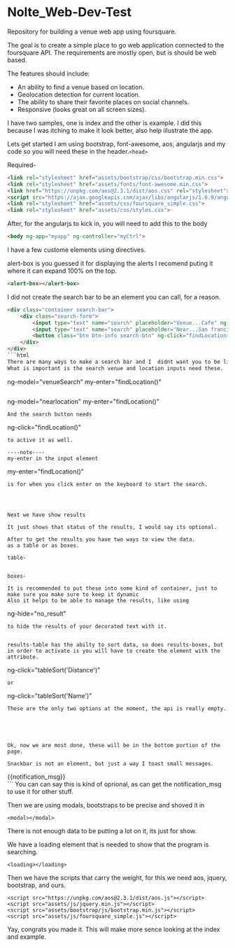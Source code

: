 # Nolte_Web-Dev-Test
Repository for building a venue web app using foursquare.  


The goal is to create a simple place to go web application connected to the foursquare API.
The requirements are mostly open, but is should be web based.

The features should include:
- An ability to find a venue based on location. 
- Geolocation detection for current location. 
- The ability to share their favorite places on social channels. 
- Responsive (looks great on all screen sizes).

I have two samples, one is index and the other is example.
I did this because I was itching to make it look better, also help illustrate the app.

Lets get started
I am using bootstrap, font-awesome, aos, angularjs and my code so you will need these in the header.```<head>```

Required-
```html
<link rel="stylesheet" href="assets/bootstrap/css/bootstrap.min.css">
<link rel="stylesheet" href="assets/fonts/font-awesome.min.css">
<link href="https://unpkg.com/aos@2.3.1/dist/aos.css" rel="stylesheet">
<script src="https://ajax.googleapis.com/ajax/libs/angularjs/1.6.9/angular.min.js"></script>
<link rel="stylesheet" href="assets/css/foursquare_simple.css">
<link rel="stylesheet" href="assets/css/styles.css">
```
After, for the angularjs to kick in, you will need to add this to the body
```html
<body ng-app="myapp" ng-controller="myCtrl">
```

I have a few custome elements using directives.

alert-box is you guessed it for displaying the alerts
I recomend puting it where it can expand 100% on the top.
```html
<alert-box></alert-box>
```



I did not create the search bar to be an element you can call, for a reason.
```html
<div class="container search-bar">
	<div class="search-form">
		<input type="text" name="search" placeholder="Venue...Cafe" ng-model="venueSearch" id="venueSearch" my-enter="findLocation()">
		<input type="text" name="search" placeholder="Near...San francisco" ng-model="nearlocation" id="searchNear" my-enter="findLocation()">
		<button class="btn btn-info search-btn" ng-click="findLocation()">Search</button>
	</div>
</div>
```html
There are many ways to make a search bar and I  didnt want you to be limited to mine.
What is important is the search venue and location inputs need these.
```
ng-model="venueSearch" my-enter="findLocation()"
```
```
ng-model="nearlocation" my-enter="findLocation()"
```
And the search button needs 
```
 ng-click="findLocation()"
```
to active it as well.

----note----
my-enter in the input element
```
my-enter="findLocation()"
```
is for when you click enter on the keyboard to start the search.




Next we have show results
```
<show-results></show-results>
```
It just shows that status of the results, I would say its optional.

After to get the results you have two ways to view the data.
as a table or as boxes.

table-
```
<results-table></results-table>
```

boxes-
```
<results-boxes></results-boxes>
```
It is recommended to put these into some kind of container, just to make sure you make sure to keep it dynamic
Also it helps to be able to manage the results, like using
```
ng-hide="no_result"
```
to hide the results of your decorated text with it.


results-table has the abilty to sort data, so does results-boxes, but in order to activate is you will have to create the element with the attribute.
```
ng-click="tableSort('Distance')"
```
or 
```
ng-click="tableSort('Name')"
```
These are the only two options at the moment, the api is really empty.





Ok, now we are most done, these will be in the bottom portion of the page.

Snackbar is not an element, but just a way I toast small messages. 
```
<div id="snackbar">{{notification_msg}}</div>
```
You can can say this is kind of oprional, as can get the notification_msg to use it for other stuff.

Then we are using modals, bootstraps to be precise and shoved it in 
```
<modal></modal>
```
There is not enough data to be putting a lot on it, its just for show.


We have a loading element that is needed to show that the program is searching.
```
<loading></loading>
```

Then we have the scripts that carry the weight, for this we need aos, jquery, bootstrap, and ours.
```
<script src="https://unpkg.com/aos@2.3.1/dist/aos.js"></script>
<script src="assets/js/jquery.min.js"></script>
<script src="assets/bootstrap/js/bootstrap.min.js"></script>
<script src="assets/js/foursquare_simple.js"></script>
```

Yay, congrats you made it.
This will make more sence looking at the index and example. 

